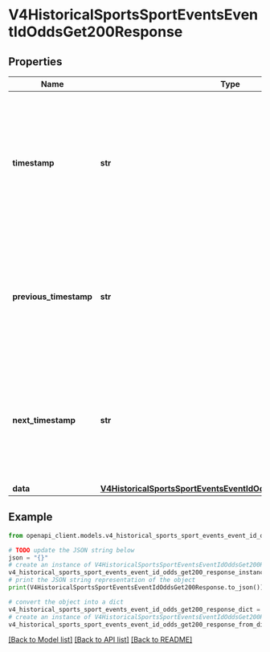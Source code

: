 # V4HistoricalSportsSportEventsEventIdOddsGet200Response


## Properties

Name | Type | Description | Notes
------------ | ------------- | ------------- | -------------
**timestamp** | **str** | The timestamp of the snapshot. This will be the closest available timestamp equal to or earlier than the provided date parameter. | [optional] 
**previous_timestamp** | **str** | The preceding available timestamp. This can be used as the date parameter in a new request to move back in time. | [optional] 
**next_timestamp** | **str** | The next available timestamp. This can be used as the date parameter in a new request to move forward in time. | [optional] 
**data** | [**V4HistoricalSportsSportEventsEventIdOddsGet200ResponseData**](V4HistoricalSportsSportEventsEventIdOddsGet200ResponseData.md) |  | [optional] 

## Example

```python
from openapi_client.models.v4_historical_sports_sport_events_event_id_odds_get200_response import V4HistoricalSportsSportEventsEventIdOddsGet200Response

# TODO update the JSON string below
json = "{}"
# create an instance of V4HistoricalSportsSportEventsEventIdOddsGet200Response from a JSON string
v4_historical_sports_sport_events_event_id_odds_get200_response_instance = V4HistoricalSportsSportEventsEventIdOddsGet200Response.from_json(json)
# print the JSON string representation of the object
print(V4HistoricalSportsSportEventsEventIdOddsGet200Response.to_json())

# convert the object into a dict
v4_historical_sports_sport_events_event_id_odds_get200_response_dict = v4_historical_sports_sport_events_event_id_odds_get200_response_instance.to_dict()
# create an instance of V4HistoricalSportsSportEventsEventIdOddsGet200Response from a dict
v4_historical_sports_sport_events_event_id_odds_get200_response_from_dict = V4HistoricalSportsSportEventsEventIdOddsGet200Response.from_dict(v4_historical_sports_sport_events_event_id_odds_get200_response_dict)
```
[[Back to Model list]](../README.md#documentation-for-models) [[Back to API list]](../README.md#documentation-for-api-endpoints) [[Back to README]](../README.md)


